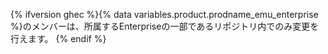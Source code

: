 {% ifversion ghec %}{% data variables.product.prodname_emu_enterprise %}のメンバーは、所属するEnterpriseの一部であるリポジトリ内でのみ変更を行えます。 {% endif %}
